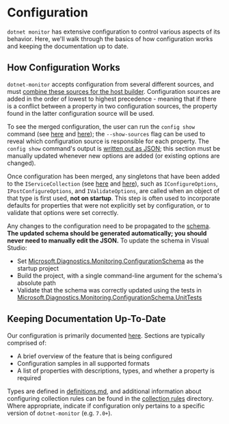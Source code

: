 # Configuration

`dotnet monitor` has extensive configuration to control various aspects of its behavior. Here, we'll walk through the basics of how configuration works and keeping the documentation up to date.

## How Configuration Works

`dotnet-monitor` accepts configuration from several different sources, and must [combine these sources for the host builder](https://github.com/dotnet/dotnet-monitor/blob/de9b2ea7b9423029f655819447ff9a5c7e4e7f96/src/Tools/dotnet-monitor/HostBuilder/HostBuilderHelper.cs#L48). Configuration sources are added in the order of lowest to highest precedence - meaning that if there is a conflict between a property in two configuration sources, the property found in the latter configuration source will be used.

To see the merged configuration, the user can run the `config show` command (see [here](https://github.com/dotnet/dotnet-monitor/blob/de9b2ea7b9423029f655819447ff9a5c7e4e7f96/src/Tools/dotnet-monitor/Program.cs#L71) and [here](https://github.com/dotnet/dotnet-monitor/blob/de9b2ea7b9423029f655819447ff9a5c7e4e7f96/src/Tools/dotnet-monitor/Commands/ConfigShowCommandHandler.cs)); the `--show-sources` flag can be used to reveal which configuration source is responsible for each property. The `config show` command's output is [written out as JSON](https://github.com/dotnet/dotnet-monitor/blob/de9b2ea7b9423029f655819447ff9a5c7e4e7f96/src/Tools/dotnet-monitor/ConfigurationJsonWriter.cs); this section must be manually updated whenever new options are added (or existing options are changed).

Once configuration has been merged, any singletons that have been added to the `IServiceCollection` (see [here](https://github.com/dotnet/dotnet-monitor/blob/de9b2ea7b9423029f655819447ff9a5c7e4e7f96/src/Tools/dotnet-monitor/ServiceCollectionExtensions.cs) and [here](https://github.com/dotnet/dotnet-monitor/blob/de9b2ea7b9423029f655819447ff9a5c7e4e7f96/src/Tools/dotnet-monitor/Commands/CollectCommandHandler.cs#L84)), such as `IConfigureOptions`, `IPostConfigureOptions`, and `IValidateOptions`, are called when an object of that type is first used, **not on startup**. This step is often used to incorporate defaults for properties that were not explicitly set by configuration, or to validate that options were set correctly.

Any changes to the configuration need to be propagated to the [schema](https://github.com/dotnet/dotnet-monitor/blob/de9b2ea7b9423029f655819447ff9a5c7e4e7f96/documentation/schema.json). **The updated schema should be generated automatically; you should never need to manually edit the JSON.** To update the schema in Visual Studio:
* Set [Microsoft.Diagnostics.Monitoring.ConfigurationSchema](https://github.com/dotnet/dotnet-monitor/tree/de9b2ea7b9423029f655819447ff9a5c7e4e7f96/src/Tests/Microsoft.Diagnostics.Monitoring.ConfigurationSchema) as the startup project
* Build the project, with a single command-line argument for the schema's absolute path
* Validate that the schema was correctly updated using the tests in [Microsoft.Diagnostics.Monitoring.ConfigurationSchema.UnitTests](https://github.com/dotnet/dotnet-monitor/tree/de9b2ea7b9423029f655819447ff9a5c7e4e7f96/src/Tests/Microsoft.Diagnostics.Monitoring.ConfigurationSchema.UnitTests)

## Keeping Documentation Up-To-Date

Our configuration is primarily documented [here](https://github.com/dotnet/dotnet-monitor/tree/de9b2ea7b9423029f655819447ff9a5c7e4e7f96/documentation/configuration). Sections are typically comprised of:
* A brief overview of the feature that is being configured
* Configuration samples in all supported formats
* A list of properties with descriptions, types, and whether a property is required

Types are defined in [definitions.md](https://github.com/dotnet/dotnet-monitor/blob/de9b2ea7b9423029f655819447ff9a5c7e4e7f96/documentation/api/definitions.md), and additional information about configuring collection rules can be found in the [collection rules](https://github.com/dotnet/dotnet-monitor/blob/de9b2ea7b9423029f655819447ff9a5c7e4e7f96/documentation/collectionrules) directory. Where appropriate, indicate if configuration only pertains to a specific version of `dotnet-monitor` (e.g. `7.0+`).
